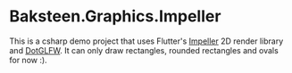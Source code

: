 # Baksteen.Graphics.Impeller

This is a csharp demo project that uses Flutter's [Impeller](https://github.com/flutter/engine/blob/main/impeller/toolkit/interop/README.md) 2D render library and [DotGLFW](https://github.com/dcronqvist/DotGLFW).
It can only draw rectangles, rounded rectangles and ovals for now :). 
